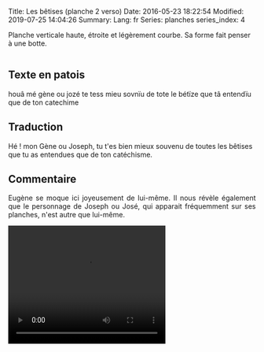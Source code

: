 Title: Les bêtises (planche 2 verso)
Date: 2016-05-23 18:22:54
Modified: 2019-07-25 14:04:26
Summary: 
Lang: fr
Series: planches
series_index: 4

Planche  verticale haute, étroite et légèrement courbe. Sa forme fait penser à une botte.

<div style="display: table; clear: both;"></div>

<figure class="image-block" style="float: left;">
  <img alt="" src="{static}/images/planche_2_verso.png">
  <figcaption style="max-width: 191px"></figcaption>
</figure>

## Texte en patois
houâ mé gène ou jozé te tess mieu sovnïu de tote le bétïze que tâ entendïu que de ton  catechime


## Traduction
Hé ! mon Gène ou Joseph, tu t'es bien mieux souvenu de toutes les bêtises que tu as entendues que de ton catéchisme.

## Commentaire
<p style=text-align:justify;">Eugène se moque ici joyeusement de lui-même. Il nous révèle également que le personnage de Joseph ou José, qui apparait fréquemment sur ses planches, n'est autre que lui-même.</p>


<video width="320" height="240" controls>
  <source src="https://d1njpgd0ygatdn.cloudfront.net/video_2bis-2.mp4" type="video/mp4">
</video>
